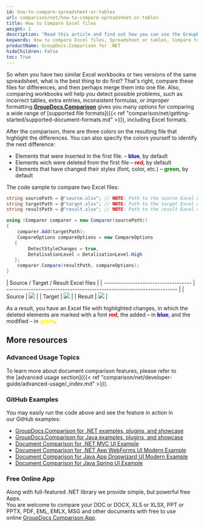 ```yaml
---
id: how-to-compare-spreadsheet-or-tables
url: comparison/net/how-to-compare-spreadsheet-or-tables
title: How to Compare Excel files
weight: 1
description: "Read this article and find out how you can use the GroupDocs.Comparison for .NET to find differences in Excel files."
keywords: How to compare Excel files, Spreadsheet or tables, Compare tables, Compare Excel files
productName: GroupDocs.Comparison for .NET
hideChildren: False
toc: True
---
```


So when you have two similar Excel workbooks or two versions of the same spreadsheet, what is the best thing to do first? That's right, compare these files for differences, and then perhaps merge them into one file. Also, comparing workbooks will help you detect possible problems, such as incorrect tables, extra entries, inconsistent formulas, or improper formatting.**[GroupDocs.Comparison](https://products.groupdocs.com/comparison/net)** gives you many options for comparing a wide range of [supported file formats]({{< ref "comparison/net/getting-started/supported-document-formats.md" >}}), including Excel formats.

After the comparison, there are three colors on the resulting file that highlight the differences. You can also specify the colors yourself to identify the next difference:

- Elements that were inserted in the first file. – <font color="blue">**blue**</font>, by default
- Elements wich were deleted from the first file – <font color="red">**red**</font>, by default
- Elements that have changed their styles (font, color, etc.) – <font color="green">**green**</font>, by default

The code sample to compare two Excel files:

```csharp
string sourcePath = @"source.xlsx"; // NOTE: Path to the source Excel document
string targetPath = @"target.xlsx"; // NOTE: Path to the target Excel document
string resultPath = @"result.xlsx"; // NOTE: Path to the result Excel document

using (Comparer comparer = new Comparer(sourcePath))
{
    comparer.Add(targetPath);
    CompareOptions compareOptions = new CompareOptions
   {
        DetectStyleChanges = true,
        DetalisationLevel = DetalisationLevel.High
   };
    comparer.Compare(resultPath, compareOptions);
}
```

| Source / Target / Result Excel files |
| ------------------------------------ | ---------------------------------------------------------------------- |
| Source                               | ![](/comparison/net/images/how-to-compare-spreadsheet-or-tables-1.png) |
| Target                               | ![](/comparison/net/images/how-to-compare-spreadsheet-or-tables-2.png) |
| Result                               | ![](/comparison/net/images/how-to-compare-spreadsheet-or-tables-3.png) |

As a result, you have an Excel file with highlighted changes, in which the deleted elements are marked with a font <font color="red">**red**</font>, the added – in <font color="blue">**blue**</font>, and the modified – in <font color="yellow">**green**</font>.

## More resources

### Advanced Usage Topics

To learn more about document comparison features, please refer to the [advanced usage section]({{< ref "comparison/net/developer-guide/advanced-usage/_index.md" >}}).

### GitHub Examples

You may easily run the code above and see the feature in action in our GitHub examples:

- [GroupDocs.Comparison for .NET examples, plugins, and showcase](https://github.com/groupdocs-comparison/GroupDocs.Comparison-for-.NET)
- [GroupDocs.Comparison for Java examples, plugins, and showcase](https://github.com/groupdocs-comparison/GroupDocs.Comparison-for-Java)
- [Document Comparison for .NET MVC UI Example](https://github.com/groupdocs-comparison/GroupDocs.Comparison-for-.NET-MVC)
- [Document Comparison for .NET App WebForms UI Modern Example](https://github.com/groupdocs-comparison/GroupDocs.Comparison-for-.NET-WebForms)
- [Document Comparison for Java App Dropwizard UI Modern Example](https://github.com/groupdocs-comparison/GroupDocs.Comparison-for-Java-Dropwizard)
- [Document Comparison for Java Spring UI Example](https://github.com/groupdocs-comparison/GroupDocs.Comparison-for-Java-Spring)

### Free Online App

Along with full-featured .NET library we provide simple, but powerful free Apps.  
You are welcome to compare your DOC or DOCX, XLS or XLSX, PPT or PPTX, PDF, EML, EMLX, MSG and other documents with free to use online [GroupDocs Comparison App](https://products.groupdocs.app/comparison).
